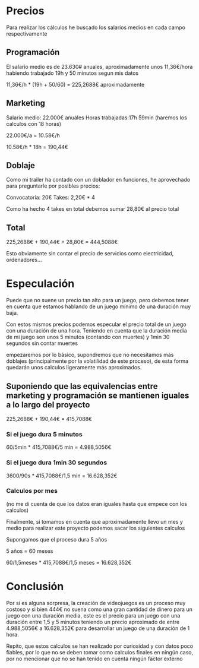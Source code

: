 # Precios
Para realizar los cálculos he buscado los salarios medios en cada campo respectivamente

## Programación

El salario medio es de 23.630# anuales, aproximadamente unos 11,36€/hora habiendo trabajado 19h y 50 minutos segun mis datos

11,36€/h * (19h + 50/60) = 225,2688€ aproximadamente

## Marketing

Salario medio: 22.000€ anuales
Horas trabajadas:17h 59min (haremos los calculos con 18 horas)

22.000€/a = 10.58€/h

10.58€/h * 18h = 190,44€

## Doblaje
Como mi trailer ha contado con un doblador en funciones, he aprovechado para preguntarle por posibles precios:

Convocatoria: 20€
Takes: 2,20€ * 4

Como ha hecho 4 takes en total debemos sumar 28,80€ al precio total

## Total

225,2688€ + 190,44€ + 28,80€ = 444,5088€

Esto obviamente sin contar el precio de servicios como electricidad, ordenadores...

# Especulación

Puede que no suene un precio tan alto para un juego, pero debemos tener en cuenta que estamos hablando de un juego mínimo de una duración muy baja.

Con estos mismos precios podemos especular el precio total de un juego con una duración de una hora.
Teniendo en cuenta que la duración media de mi juego son unos 5 minutos (contando con muertes) y 1min 30 segundos sin contar muertes

empezaremos por lo básico, supondremos que no necesitamos más doblajes (principalmente por la volatilidad de este proceso), de esta forma quedarán unos calculos ligeramente más aproximados.

## Suponiendo que las equivalencias entre marketing y programación se mantienen iguales a lo largo del proyecto

225,2688€ + 190,44€ = 415,7088€

### Si el juego dura 5 minutos

60/5min * 415,7088€/5 min = 4.988,5056€

### Si el juego dura 1min 30 segundos

3600/90s * 415,7088€/1,5 min = 16.628,352€

### Calculos por mes

(no me di cuenta de que los datos eran iguales hasta que empece con los calculos)

Finalmente, si tomamos en cuenta que aproximadamente llevo un mes y medio para realizar este proyecto podemos sacar los siguientes calculos

Supongamos que el proceso dura 5 años

5 años = 60 meses

60/1,5meses * 415,7088€/1,5 meses = 16.628,352€

# Conclusión

Por si es alguna sorpresa, la creación de videojuegos es un proceso muy costoso y si bien 444€ no suena como una gran cantidad de dinero para un juego con una duración media, este es el precio para un juego con una duración entre 1,5 y 5 minutos teniendo un precio aproximado de entre 4.988,5056€ a 16.628,352€ para desarrollar un juego de una duración de 1 hora.  

Repito, que estos calculos se han realizado por curiosidad y con datos poco fiables, por lo que no se deben tomar como calculos finales en ningún caso, por no mencionar que no se han tenido en cuenta ningún factor externo




